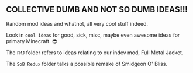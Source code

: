 ## COLLECTIVE DUMB AND NOT SO DUMB IDEAS!!!
Random mod ideas and whatnot, all very cool stuff indeed.

Look in `cool ideas` for good, sick, misc, maybe even awesome ideas for primary Minecraft. 😎

The `FMJ` folder refers to ideas relating to our indev mod, Full Metal Jacket.

The `SoB Redux` folder talks a possible remake of Smidgeon O' Bliss.
